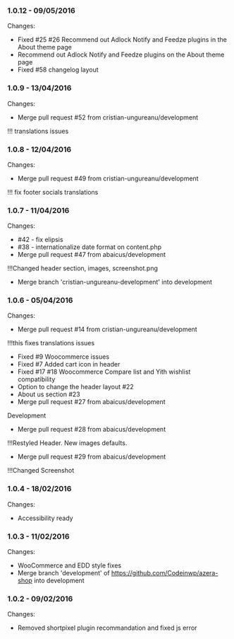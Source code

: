 

### 1.0.12 - 09/05/2016

 Changes: 


 * Fixed #25 #26 Recommend out Adlock Notify and Feedze plugins in the About theme page
 * Recommend out Adlock Notify and Feedze plugins on the About theme page
 * Fixed #58 changelog layout


### 1.0.9 - 13/04/2016

 Changes: 


 * Merge pull request #52 from cristian-ungureanu/development

!!! translations issues


### 1.0.8 - 12/04/2016

 Changes: 


 * Merge pull request #49 from cristian-ungureanu/development

!!! fix footer socials translations


### 1.0.7 - 11/04/2016

 Changes: 


 * #42 - fix elipsis
 * #38 - internationalize date format on content.php
 * Merge pull request #47 from abaicus/development

!!!Changed header section, images, screenshot.png
 * Merge branch 'cristian-ungureanu-development' into development


### 1.0.6 - 05/04/2016

 Changes: 


 * Merge pull request #14 from cristian-ungureanu/development

!!!this fixes translations issues
 * Fixed #9 Woocommerce issues
 * Fixed #7 Added cart icon in header
 * Fixed #17 #18 Woocommerce Compare list and Yith wishlist compatibility
 * Option to change the header layout #22
 * About us section #23
 * Merge pull request #27 from abaicus/development

Development
 * Merge pull request #28 from abaicus/development

!!!Restyled Header. New images defaults.
 * Merge pull request #29 from abaicus/development

!!!Changed Screenshot


### 1.0.4 - 18/02/2016

 Changes: 


 * Accessibility ready


### 1.0.3 - 11/02/2016

 Changes: 


 * WooCommerce and EDD style fixes
 * Merge branch 'development' of https://github.com/Codeinwp/azera-shop into development


### 1.0.2 - 09/02/2016

 Changes: 


 * Removed shortpixel plugin recommandation and fixed js error
